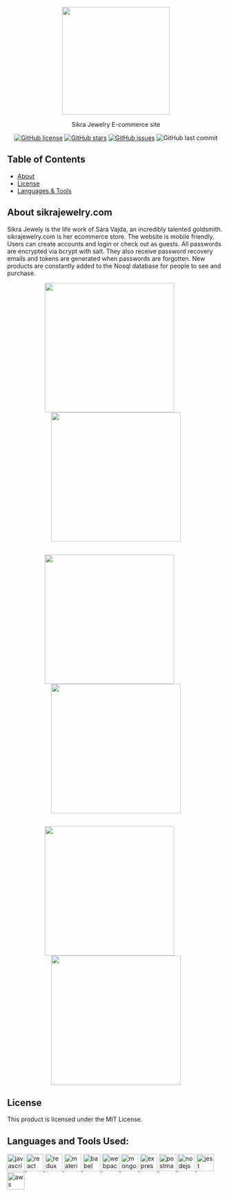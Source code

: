 <p align="center">
<img src='https://sikra.s3.us-east-2.amazonaws.com/logo-%2Bhigh%2Bres4.png' width="250" />
</p>
<p align="center">Sikra Jewelry E-commerce site</p>
<p align="center">
<a href="https://github.com/mikloska/sikraShop/blob/main/LICENSE"><img alt="GitHub license" src="https://img.shields.io/github/license/mikloska/sikraShop"></a>
<a href="https://github.com/mikloska/sikraShop/stargazers"><img alt="GitHub stars" src="https://img.shields.io/github/stars/mikloska/sikraShop"></a>
<a href="https://github.com/mikloska/sikraShop/issues"><img alt="GitHub issues" src="https://img.shields.io/github/issues/mikloska/sikraShop"></a>
<img alt="GitHub last commit" src="https://img.shields.io/github/last-commit/mikloska/sikraShop">

</p>

<h2>Table of Contents</h2>

- [About](https://github.com/mikloska/sikraShop/#about)
- [License](https://github.com/mikloska/sikraShop/#License) 
- [Languages & Tools](https://github.com/mikloska/sikraShop/#languages-and-tools)

<h2 href="#About">About sikrajewelry.com</h2>

Sikra Jewely is the life work of Sára Vajda, an incredibly talented goldsmith. sikrajewelry.com is her ecommerce store. The website is mobile friendly.  Users can create accounts and login or check out as guests. All passwords are encrypted via bcrypt with salt. They also receive password recovery emails and tokens are generated when passwords are forgotten. New products are constantly added to the Nosql database for people to see and purchase.


<p align="center">
  <img style="width:300px; margin-right:30px;" src='./images/homepage.png'/>
  <img style="width:300px;" src='./images/Custom.png'/>
</p>

<p align="center" style="margin-top:30px;">
  <img style="width:300px; margin-right:30px;" src='./images/account-2.png'/>
  <img style="width:300px;" src='./images/account-1.png'/>
</p>

<p align="center" style="margin-top:30px">
  <img style="width:300px; margin-right:30px;" src='./images/checkout.png'/>
  <img style="width:300px;" src='./images/order.png'/>
</p>





<h2 href="#License">License</h2>

This product is licensed under the MIT License.




<h2 align="left" href="#Languages">Languages and Tools Used:</h2>
<p align="left">
<a href="https://developer.mozilla.org/en-US/docs/Web/JavaScript" target="_blank"> <img src="https://raw.githubusercontent.com/devicons/devicon/master/icons/javascript/javascript-original.svg" alt="javascript" width="40" height="40"/> </a><a href="https://reactjs.org/" target="_blank"> <img src="https://raw.githubusercontent.com/devicons/devicon/master/icons/react/react-original-wordmark.svg" alt="react" width="40" height="40"/> </a><a href="https://redux.js.org" target="_blank"> <img src="https://raw.githubusercontent.com/devicons/devicon/master/icons/redux/redux-original.svg" alt="redux" width="40" height="40"/> </a><a href="https://mui.com/" target="_blank"> <img src="https://raw.githubusercontent.com/devicons/devicon/master/icons/materialui/materialui-original.svg" alt="materialui" width="40" height="40"/> </a><a href="https://babeljs.io/" target="_blank"> <img src="https://www.vectorlogo.zone/logos/babeljs/babeljs-icon.svg" alt="babel" width="40" height="40"/> </a><a href="https://webpack.js.org" target="_blank"> <img src="https://raw.githubusercontent.com/devicons/devicon/d00d0969292a6569d45b06d3f350f463a0107b0d/icons/webpack/webpack-original-wordmark.svg" alt="webpack" width="40" height="40"/> </a><a href="https://www.mongodb.com/" target="_blank"> <img src="https://raw.githubusercontent.com/devicons/devicon/master/icons/mongodb/mongodb-original-wordmark.svg" alt="mongodb" width="40" height="40"/> </a><a href="https://expressjs.com" target="_blank"> <img src="https://raw.githubusercontent.com/devicons/devicon/master/icons/express/express-original-wordmark.svg" alt="express" width="40" height="40"/> </a><a href="https://postman.com" target="_blank"> <img src="https://www.vectorlogo.zone/logos/getpostman/getpostman-icon.svg" alt="postman" width="40" height="40"/> </a><a href="https://nodejs.org" target="_blank"> <img src="https://raw.githubusercontent.com/devicons/devicon/master/icons/nodejs/nodejs-original-wordmark.svg" alt="nodejs" width="40" height="40"/> </a><a href="https://jestjs.io/" target="_blank"> <img src="https://www.vectorlogo.zone/logos/jestjsio/jestjsio-icon.svg" alt="jest" width="40" height="40"/> </a><a href="https://aws.amazon.com" target="_blank"> <img src="https://raw.githubusercontent.com/devicons/devicon/master/icons/amazonwebservices/amazonwebservices-original-wordmark.svg" alt="aws" width="40" height="40"/> </a>


</p>

